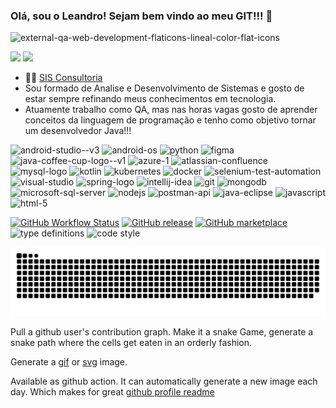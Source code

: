 ### Olá, sou o Leandro! Sejam bem vindo ao meu GIT!!! 👋

<div>
<img width="64" height="64" src="https://img.icons8.com/external-flaticons-lineal-color-flat-icons/64/external-qa-web-development-flaticons-lineal-color-flat-icons.png" alt="external-qa-web-development-flaticons-lineal-color-flat-icons"/>

<a href = "mailto:leandroviersberg@gmail.com"><img src="https://img.shields.io/badge/-Gmail-%23333?style=for-the-badge&logo=gmail&logoColor=white" target="_blank"></a>
  <a href="https://www.linkedin.com/in/leandro-viersberg/" target="_blank"><img src="https://img.shields.io/badge/-LinkedIn-%230077B5?style=for-the-badge&logo=linkedin&logoColor=white" target="_blank"></a>
  
- :office_worker: [SIS Consultoria](https://www.sisconsultoria.com.br/)
- Sou formado de Analise e Desenvolvimento de Sistemas e gosto de estar sempre refinando meus conhecimentos em tecnologia.
- Atuamente trabalho como QA, mas nas horas vagas gosto de aprender conceitos da linguagem de programação e tenho como objetivo
tornar um desenvolvedor Java!!!
</div>
  
 <div> 
<img width="50" height="50" src="https://img.icons8.com/color/50/android-studio--v3.png" alt="android-studio--v3"/>
<img width="50" height="50" src="https://img.icons8.com/3d-fluency/50/android-os.png" alt="android-os"/>
<img width="50" height="50" src="https://img.icons8.com/3d-fluency/50/python.png" alt="python"/>
<img width="50" height="50" src="https://img.icons8.com/cute-clipart/50/figma.png" alt="figma"/>
<img width="50" height="50" src="https://img.icons8.com/color/50/java-coffee-cup-logo--v1.png" alt="java-coffee-cup-logo--v1"/>
<img width="50" height="50" src="https://img.icons8.com/color/50/azure-1.png" alt="azure-1"/>
<img width="50" height="50" src="https://img.icons8.com/color/50/atlassian-confluence.png" alt="atlassian-confluence"/>
<img width="50" height="50" src="https://img.icons8.com/fluency/50/mysql-logo.png" alt="mysql-logo"/>
<img width="50" height="50" src="https://img.icons8.com/color/50/kotlin.png" alt="kotlin"/>
<img width="50" height="50" src="https://img.icons8.com/color/50/kubernetes.png" alt="kubernetes"/>
<img width="50" height="50" src="https://img.icons8.com/dusk/50/docker.png" alt="docker"/>
<img width="50" height="50" src="https://img.icons8.com/officel/50/selenium-test-automation.png" alt="selenium-test-automation"/>
<img width="50" height="50" src="https://img.icons8.com/fluency/50/visual-studio.png" alt="visual-studio"/>
<img width="50" height="50" src="https://img.icons8.com/color/50/spring-logo.png" alt="spring-logo"/>
<img width="50" height="50" src="https://img.icons8.com/plasticine/50/intellij-idea.png" alt="intellij-idea"/>
<img width="50" height="50" src="https://img.icons8.com/color/50/git.png" alt="git"/>
<img width="50" height="50" src="https://img.icons8.com/color/50/mongodb.png" alt="mongodb"/>
<img width="50" height="50" src="https://img.icons8.com/color/50/microsoft-sql-server.png" alt="microsoft-sql-server"/>
<img width="50" height="50" src="https://img.icons8.com/color/50/nodejs.png" alt="nodejs"/>
<img width="50" height="50" src="https://img.icons8.com/dusk/50/postman-api.png" alt="postman-api"/>    
<img width="50" height="50" src="https://img.icons8.com/officel/50/java-eclipse.png" alt="java-eclipse"/>
<img width="50" height="50" src="https://img.icons8.com/arcade/50/javascript.png" alt="javascript"/>
<img width="50" height="50" src="https://img.icons8.com/arcade/50/html-5.png" alt="html-5"/>
</div>  
   
  
  
 <div>  
  
[![GitHub Workflow Status](https://img.shields.io/github/actions/workflow/status/platane/platane/main.yml?label=action&style=flat-square)](https://github.com/Platane/Platane/actions/workflows/main.yml)
[![GitHub release](https://img.shields.io/github/release/platane/snk.svg?style=flat-square)](https://github.com/platane/snk/releases/latest)
[![GitHub marketplace](https://img.shields.io/badge/marketplace-snake-blue?logo=github&style=flat-square)](https://github.com/marketplace/actions/generate-snake-game-from-github-contribution-grid)
![type definitions](https://img.shields.io/npm/types/typescript?style=flat-square)
![code style](https://img.shields.io/badge/code_style-prettier-ff69b4.svg?style=flat-square)

 </div> 

<picture>
  <source
    media="(prefers-color-scheme: dark)"
    srcset="
      https://raw.githubusercontent.com/platane/snk/output/github-contribution-grid-snake-dark.svg
    "
  />
  <source
    media="(prefers-color-scheme: light)"
    srcset="
      https://raw.githubusercontent.com/platane/snk/output/github-contribution-grid-snake.svg
    "
  />
  <img
    alt="github contribution grid snake animation"
    src="https://raw.githubusercontent.com/platane/snk/output/github-contribution-grid-snake.svg"
  />
</picture>

Pull a github user's contribution graph.
Make it a snake Game, generate a snake path where the cells get eaten in an orderly fashion.

Generate a [gif](https://github.com/Platane/snk/raw/output/github-contribution-grid-snake.gif) or [svg](https://github.com/Platane/snk/raw/output/github-contribution-grid-snake.svg) image.

Available as github action. It can automatically generate a new image each day. Which makes for great [github profile readme](https://docs.github.com/en/free-pro-team@latest/github/setting-up-and-managing-your-github-profile/managing-your-profile-readme)
<!--
**leandroviersberg/leandroviersberg** is a ✨ _special_ ✨ repository because its `README.md` (this file) appears on your GitHub profile.

Here are some ideas to get you started:

- 🔭 I’m currently working on ...
- 🌱 I’m currently learning ...
- 👯 I’m looking to collaborate on ...
- 🤔 I’m looking for help with ...
- 💬 Ask me about ...
- 📫 How to reach me: ...
- 😄 Pronouns: ...
- ⚡ Fun fact: ...
-->
